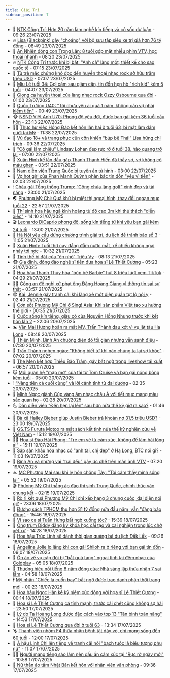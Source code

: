 ```yaml
---
title: Giải Trí
sidebar_position: 7
---
```


<!-- dantri-giai-tri:START -->
- 🤩 [NTK Công Trí: Hơn 20 năm làm nghề kín tiếng và cú sốc dư luận](https://dantri.com.vn/giai-tri/ntk-cong-tri-hon-20-nam-lam-nghe-kin-tieng-va-cu-soc-du-luan-20250709213554343.htm) - 09:26 23/07/2025
- 🔥 [Lisa &lpar;Blackpink&rpar; gây &quot;choáng&quot; với bộ sưu tập siêu xe trị giá hơn 76 tỷ đồng](https://dantri.com.vn/giai-tri/lisa-blackpink-gay-choang-voi-bo-suu-tap-sieu-xe-tri-gia-hon-76-ty-dong-20250721140053687.htm) - 08:49 23/07/2025
- 🚀 [An Nhiên đóng con Trọng Lân: 8 tuổi góp mặt nhiều phim VTV, học thoại nhanh](https://dantri.com.vn/giai-tri/an-nhien-dong-con-trong-lan-8-tuoi-gop-mat-nhieu-phim-vtv-hoc-thoai-nhanh-20250722003925104.htm) - 08:20 23/07/2025
- 🔥 [NTK Công Trí trước khi bị bắt: &quot;Anh cả&quot; làng mốt, thiết kế cho sao quốc tế](https://dantri.com.vn/giai-tri/ntk-cong-tri-truoc-khi-bi-bat-anh-ca-lang-mot-thiet-ke-cho-sao-quoc-te-20250709144327627.htm) - 07:15 23/07/2025
- 🌈 [Từ trẻ mắc chứng khó đọc đến huyền thoại nhạc rock sở hữu trăm triệu USD](https://dantri.com.vn/giai-tri/tu-tre-mac-chung-kho-doc-den-huyen-thoai-nhac-rock-so-huu-tram-trieu-usd-20250723105742815.htm) - 07:07 23/07/2025
- 📝 [Miu Lê tuổi 34: Gợi cảm sau giảm cân, tin đồn hẹn hò &quot;rich kid&quot; kém 5 tuổi](https://dantri.com.vn/giai-tri/miu-le-tuoi-34-goi-cam-sau-giam-can-tin-don-hen-ho-rich-kid-kem-5-tuoi-20250716213743937.htm) - 04:07 23/07/2025
- 💪 [Giọng ca huyền thoại của làng nhạc rock Ozzy Osbourne qua đời](https://dantri.com.vn/giai-tri/giong-ca-huyen-thoai-cua-lang-nhac-rock-ozzy-osbourne-qua-doi-20250723075519198.htm) - 01:00 23/07/2025
- 🤡 [Quốc Trường U40: “Tôi chưa yêu ai quá 1 năm, không cần vợ phải kiếm tiền&quot;](https://dantri.com.vn/giai-tri/quoc-truong-u40-toi-chua-yeu-ai-qua-1-nam-khong-can-vo-phai-kiem-tien-20250722212108332.htm) - 00:49 23/07/2025
- 🐵 [NSND Việt Anh U70: Phong độ yêu đời, được bạn gái kém 36 tuổi cầu hôn](https://dantri.com.vn/giai-tri/nsnd-viet-anh-u70-phong-do-yeu-doi-duoc-ban-gai-kem-36-tuoi-cau-hon-20250721200853387.htm) - 23:13 22/07/2025
- 🧑‍🏫 [Thực hư việc Hồng Đào kết hôn lần hai ở tuổi 63, bí mật làm đám cưới tại Mỹ](https://dantri.com.vn/giai-tri/thuc-hu-viec-hong-dao-ket-hon-lan-hai-o-tuoi-63-bi-mat-lam-dam-cuoi-tai-my-20250722175909001.htm) - 11:38 22/07/2025
- 💂 [Vũ đạo 18+ và trang phục cũn cỡn khiến “búp bê Thái” Lisa hứng chỉ trích](https://dantri.com.vn/giai-tri/vu-dao-18-va-trang-phuc-cun-con-khien-bup-be-thai-lisa-hung-chi-trich-20250722102840352.htm) - 09:36 22/07/2025
- 🤠 [&quot;Cô gái lắm chiêu&quot; Lindsay Lohan đẹp rực rỡ ở tuổi 38, hào quang trở lại](https://dantri.com.vn/giai-tri/co-gai-lam-chieu-lindsay-lohan-dep-ruc-ro-o-tuoi-38-hao-quang-tro-lai-20250721120010767.htm) - 07:00 22/07/2025
- 🫶 [Xuân Hinh kể lần đầu gặp Thanh Thanh Hiền đã thấy sợ, vợ không có máu ghen](https://dantri.com.vn/giai-tri/xuan-hinh-ke-lan-dau-gap-thanh-thanh-hien-da-thay-so-vo-khong-co-mau-ghen-20250722090854401.htm) - 03:51 22/07/2025
- 🦏 [Nam diễn viên Trung Quốc bị tuyên án tử hình](https://dantri.com.vn/giai-tri/nam-dien-vien-trung-quoc-bi-tuyen-an-tu-hinh-20250722094050660.htm) - 03:00 22/07/2025
- 🧰 [Vợ hot girl của Phan Mạnh Quỳnh phản bác tin đồn &quot;yêu vì tiền&quot;](https://dantri.com.vn/giai-tri/vo-hot-girl-cua-phan-manh-quynh-phan-bac-tin-don-yeu-vi-tien-20250721230302836.htm) - 02:03 22/07/2025
- 🕯 [Cháu gái Tổng thống Trump: “Công chúa làng golf” xinh đẹp và tài năng](https://dantri.com.vn/giai-tri/chau-gai-tong-thong-trump-cong-chua-lang-golf-xinh-dep-va-tai-nang-20250720205224694.htm) - 23:00 21/07/2025
- 🌏 [Phương Mỹ Chi: Quá khứ bị miệt thị ngoại hình, thay đổi ngoạn mục tuổi 22](https://dantri.com.vn/giai-tri/phuong-my-chi-qua-khu-bi-miet-thi-ngoai-hinh-thay-doi-ngoan-muc-tuoi-22-20250718164547170.htm) - 22:57 21/07/2025
- 🌈 [Thí sinh hoa hậu ngã kinh hoàng từ độ cao 3m khi thử thách &quot;diễn xiếc&quot;](https://dantri.com.vn/giai-tri/thi-sinh-hoa-hau-nga-kinh-hoang-tu-do-cao-3m-khi-thu-thach-dien-xiec-20250721182514663.htm) - 14:10 21/07/2025
- 🎬 [Leonardo DiCaprio phong độ, sống kín tiếng từ khi yêu bạn gái kém 24 tuổi](https://dantri.com.vn/giai-tri/leonardo-dicaprio-phong-do-song-kin-tieng-tu-khi-yeu-ban-gai-kem-24-tuoi-20250721112600841.htm) - 13:00 21/07/2025
- 👀 [Hà Nội yêu cầu dừng chương trình giải trí, du lịch để tránh bão số 3](https://dantri.com.vn/giai-tri/ha-noi-yeu-cau-dung-chuong-trinh-giai-tri-du-lich-de-tranh-bao-so-3-20250721164859996.htm) - 11:05 21/07/2025
- 🧰 [Xuân Hinh: Tuổi thơ cay đắng đẫm nước mắt, xế chiều không ngại nhảy tới nóc](https://dantri.com.vn/giai-tri/xuan-hinh-tuoi-tho-cay-dang-dam-nuoc-mat-xe-chieu-khong-ngai-nhay-toi-noc-20250721163205546.htm) - 10:32 21/07/2025
- 🧰 [Tình thế bi đát của “én nhỏ” Triệu Vy](https://dantri.com.vn/giai-tri/tinh-the-bi-dat-cua-en-nho-trieu-vy-20250721095725767.htm) - 08:13 21/07/2025
- 🐵 [Gia đình, đông đảo nghệ sĩ tiễn đưa họa sĩ Lê Thiết Cương](https://dantri.com.vn/giai-tri/gia-dinh-dong-dao-nghe-si-tien-dua-hoa-si-le-thiet-cuong-20250721102101943.htm) - 05:23 21/07/2025
- 🐘 [Hoa hậu Thanh Thủy hóa &quot;búp bê Barbie&quot; hút 8 triệu lượt xem TikTok](https://dantri.com.vn/giai-tri/hoa-hau-thanh-thuy-hoa-bup-be-barbie-hut-8-trieu-luot-xem-tiktok-20250720224644586.htm) - 04:29 21/07/2025
- 🧑‍💻 [Công an đề nghị xử phạt ông Đặng Hoàng Giang vì thông tin sai sự thật](https://dantri.com.vn/giai-tri/cong-an-de-nghi-xu-phat-ong-dang-hoang-giang-vi-thong-tin-sai-su-that-20250721101838085.htm) - 03:57 21/07/2025
- 😎 [Kai, Jennie gây tranh cãi khi lăng xê mốt diện quần tụt lộ nội y](https://dantri.com.vn/giai-tri/kai-jennie-gay-tranh-cai-khi-lang-xe-mot-dien-quan-tut-lo-noi-y-20250719221451125.htm) - 02:40 21/07/2025
- 🧰 [Cơn sốt Phương Mỹ Chi ở Sing! Asia: Khi sản phẩm Việt tạo xu hướng thế giới](https://dantri.com.vn/giai-tri/con-sot-phuong-my-chi-o-sing-asia-khi-san-pham-viet-tao-xu-huong-the-gioi-20250721004549220.htm) - 00:35 21/07/2025
- 🧰 [Cuộc sống kín tiếng, giàu có của Nguyễn Hồng Nhung trước khi kết hôn lần 2](https://dantri.com.vn/giai-tri/cuoc-song-kin-tieng-giau-co-cua-nguyen-hong-nhung-truoc-khi-ket-hon-lan-2-20250718095902942.htm) - 22:06 20/07/2025
- 🏊 [Văn Mai Hương hoãn ra mắt MV, Trấn Thành đau xót vì vụ lật tàu Hạ Long](https://dantri.com.vn/giai-tri/van-mai-huong-hoan-ra-mat-mv-tran-thanh-dau-xot-vi-vu-lat-tau-ha-long-20250720133744691.htm) - 08:48 20/07/2025
- 🌋 [Thiên Minh, Bình An chuộng diện đồ tối giản nhưng vẫn sành điệu](https://dantri.com.vn/giai-tri/thien-minh-binh-an-chuong-dien-do-toi-gian-nhung-van-sanh-dieu-20250719105709281.htm) - 07:30 20/07/2025
- 🔭 [Trấn Thành nghẹn ngào: &quot;Không biết từ khi nào chúng ta lại sợ khóc&quot;](https://dantri.com.vn/giai-tri/tran-thanh-nghen-ngao-khong-biet-tu-khi-nao-chung-ta-lai-so-khoc-20250720090115305.htm) - 07:02 20/07/2025
- 📝 [The Men kết hợp Thiều Bảo Trâm, gây bất ngờ trong liveshow tái xuất](https://dantri.com.vn/giai-tri/the-men-ket-hop-thieu-bao-tram-gay-bat-ngo-trong-liveshow-tai-xuat-20250720113408617.htm) - 06:57 20/07/2025
- 😺 [Mối quan hệ &quot;mập mờ&quot; của tài tử Tom Cruise và bạn gái nóng bỏng kém tuổi](https://dantri.com.vn/giai-tri/moi-quan-he-map-mo-cua-tai-tu-tom-cruise-va-ban-gai-nong-bong-kem-tuoi-20250720082324748.htm) - 05:00 20/07/2025
- 🕯 [“Nàng tiên cá cuối cùng” và lời cảnh tỉnh từ đại dương](https://dantri.com.vn/giai-tri/nang-tien-ca-cuoi-cung-va-loi-canh-tinh-tu-dai-duong-20250720012820978.htm) - 02:35 20/07/2025
- 🦄 [Minh Ngọc giành Cúp vàng âm nhạc châu Á với tiết mục mang màu sắc quan họ](https://dantri.com.vn/giai-tri/minh-ngoc-gianh-cup-vang-am-nhac-chau-a-voi-tiet-muc-mang-mau-sac-quan-ho-20250720090325068.htm) - 02:28 20/07/2025
- 🌜 [Dàn diễn viên “Đến hẹn lại lên” sau hơn nửa thế kỷ giờ ra sao?](https://dantri.com.vn/giai-tri/dan-dien-vien-den-hen-lai-len-sau-hon-nua-the-ky-gio-ra-sao-20250719233410228.htm) - 01:46 20/07/2025
- 👹 [Bà xã Hailey Bieber giúp Justin Bieber trả khoản nợ 31,5 triệu USD?](https://dantri.com.vn/giai-tri/ba-xa-hailey-bieber-giup-justin-bieber-tra-khoan-no-315-trieu-usd-20250719100016163.htm) - 23:00 19/07/2025
- 🚀 [GS.TS Furuta Motoo ra mắt sách kết tinh nửa thế kỷ nghiên cứu về Việt Nam](https://dantri.com.vn/giai-tri/gsts-furuta-motoo-ra-mat-sach-ket-tinh-nua-the-ky-nghien-cuu-ve-viet-nam-20250719184209988.htm) - 15:12 19/07/2025
- 🧑‍💻 [Họa sĩ Đào Hải Phong: &quot;Trẻ em vẽ từ cảm xúc, không để làm hài lòng ai”](https://dantri.com.vn/giai-tri/hoa-si-dao-hai-phong-tre-em-ve-tu-cam-xuc-khong-de-lam-hai-long-ai-20250719221139101.htm) - 15:11 19/07/2025
- 🦩 [Sập sân khấu hòa nhạc có &quot;anh tài, chị đẹp&quot; ở Hạ Long, BTC nói gì?](https://dantri.com.vn/giai-tri/sap-san-khau-hoa-nhac-co-anh-tai-chi-dep-o-ha-long-btc-noi-gi-20250719170406170.htm) - 11:03 19/07/2025
- 💫 [Bình An và những vai “trai đểu” gây ức chế trên màn ảnh VTV](https://dantri.com.vn/giai-tri/binh-an-va-nhung-vai-trai-deu-gay-uc-che-tren-man-anh-vtv-20250719124149508.htm) - 07:20 19/07/2025
- 🏊 [MC Phương Mai sau khi ly hôn chồng Tây: &quot;Tôi cảm thấy mình sống lại&quot;](https://dantri.com.vn/giai-tri/mc-phuong-mai-sau-khi-ly-hon-chong-tay-toi-cam-thay-minh-song-lai-20250718115525785.htm) - 05:52 19/07/2025
- 🎬 [Phương Mỹ Chi thắng áp đảo thí sinh Trung Quốc, chính thức vào chung kết](https://dantri.com.vn/giai-tri/phuong-my-chi-thang-ap-dao-thi-sinh-trung-quoc-chinh-thuc-vao-chung-ket-20250719061519773.htm) - 02:15 19/07/2025
- 💃 [Rò rỉ kết quả Phương Mỹ Chi chỉ xếp hạng 3 chung cuộc, đại diện nói gì?](https://dantri.com.vn/giai-tri/ro-ri-ket-qua-phuong-my-chi-chi-xep-hang-3-chung-cuoc-dai-dien-noi-gi-20250719052438008.htm) - 23:06 18/07/2025
- 🌊 [Đường sách TPHCM thu hơn 31 tỷ đồng nửa đầu năm, vẫn &quot;đáng báo động&quot;](https://dantri.com.vn/giai-tri/duong-sach-tphcm-thu-hon-31-ty-dong-nua-dau-nam-van-dang-bao-dong-20250718185540819.htm) - 15:46 18/07/2025
- 🧰 [Vì sao ca sĩ Tuấn Hưng bất ngờ xuống tóc?](https://dantri.com.vn/giai-tri/vi-sao-ca-si-tuan-hung-bat-ngo-xuong-toc-20250718214226236.htm) - 15:39 18/07/2025
- 🦣 [Ông trùm Diddy đăng ký khóa học cải tạo và cai nghiện trong lúc chờ xét xử](https://dantri.com.vn/giai-tri/ong-trum-diddy-dang-ky-khoa-hoc-cai-tao-va-cai-nghien-trong-luc-cho-xet-xu-20250718122509237.htm) - 14:28 18/07/2025
- 🥷 [Hoa hậu Trúc Linh sẽ dành thời gian quảng bá du lịch Đắk Lắk](https://dantri.com.vn/giai-tri/hoa-hau-truc-linh-se-danh-thoi-gian-quang-ba-du-lich-dak-lak-20250718133800065.htm) - 09:26 18/07/2025
- 🦏 [Angelina Jolie lo lắng khi con gái Shiloh ra ở riêng với bạn gái tin đồn](https://dantri.com.vn/giai-tri/angelina-jolie-lo-lang-khi-con-gai-shiloh-ra-o-rieng-voi-ban-gai-tin-don-20250718154011891.htm) - 09:07 18/07/2025
- 🫶 [Ồn ào về vụ cặp đôi bị &quot;bắt quả tang&quot; ngoại tình tại đêm nhạc của Coldplay](https://dantri.com.vn/giai-tri/on-ao-ve-vu-cap-doi-bi-bat-qua-tang-ngoai-tinh-tai-dem-nhac-cua-coldplay-20250718103639068.htm) - 05:05 18/07/2025
- 💼 [Thương hiệu nổi tiếng 8 năm đóng cửa: Nhà sáng lập thừa nhận 7 sai lầm](https://dantri.com.vn/giai-tri/thuong-hieu-noi-tieng-8-nam-dong-cua-nha-sang-lap-thua-nhan-7-sai-lam-20250718093005790.htm) - 04:58 18/07/2025
- 🕴 [Mỹ nhân &quot;Chiếc lá cuốn bay&quot; bất ngờ được trao danh phận thời trang mới](https://dantri.com.vn/giai-tri/my-nhan-chiec-la-cuon-bay-bat-ngo-duoc-trao-danh-phan-thoi-trang-moi-20250717173124635.htm) - 00:23 18/07/2025
- 🐲 [Hoa hậu Ngọc Hân kể kỷ niệm xúc động với họa sĩ Lê Thiết Cương](https://dantri.com.vn/giai-tri/hoa-hau-ngoc-han-ke-ky-niem-xuc-dong-voi-hoa-si-le-thiet-cuong-20250718040748813.htm) - 00:14 18/07/2025
- 🐘 [Họa sĩ Lê Thiết Cương cá tính mạnh, trước cái chết cũng không sợ hãi](https://dantri.com.vn/giai-tri/hoa-si-le-thiet-cuong-ca-tinh-manh-truoc-cai-chet-cung-khong-so-hai-20250718014311404.htm) - 23:50 17/07/2025
- 🤭 [Lý do Tạ Hoàng Long được đặc cách vào top 13 &quot;Tân binh toàn năng&quot;](https://dantri.com.vn/giai-tri/ly-do-ta-hoang-long-duoc-dac-cach-vao-top-13-tan-binh-toan-nang-20250717192454995.htm) - 14:53 17/07/2025
- 💯 [Họa sĩ Lê Thiết Cương qua đời ở tuổi 63](https://dantri.com.vn/giai-tri/hoa-si-le-thiet-cuong-qua-doi-o-tuoi-63-20250717202319992.htm) - 13:34 17/07/2025
- 🪜 [Thành viên nhóm F4 thừa nhận bệnh tật dày vò, chỉ mong sống đến 60 tuổi](https://dantri.com.vn/giai-tri/thanh-vien-nhom-f4-thua-nhan-benh-tat-day-vo-chi-mong-song-den-60-tuoi-20250717101526567.htm) - 12:00 17/07/2025
- 👹 [Á hậu Linh Chi lên tiếng về tranh cãi nói &quot;bạch tuộc là biểu tượng phụ nữ&quot;](https://dantri.com.vn/giai-tri/a-hau-linh-chi-len-tieng-ve-tranh-cai-noi-bach-tuoc-la-bieu-tuong-phu-nu-20250717161007271.htm) - 11:07 17/07/2025
- 🧑‍🏫 [Người mang tiếng sáo làm nên dấu ấn cảm xúc tại &quot;Rực rỡ ngày mới&quot;](https://dantri.com.vn/giai-tri/nguoi-mang-tieng-sao-lam-nen-dau-an-cam-xuc-tai-ruc-ro-ngay-moi-20250717120909993.htm) - 10:58 17/07/2025
- 🐘 [Nữ thần áo tắm Nhật Bản kết hôn với nhân viên văn phòng](https://dantri.com.vn/giai-tri/nu-than-ao-tam-nhat-ban-ket-hon-voi-nhan-vien-van-phong-20250717153320310.htm) - 09:36 17/07/2025<!-- dantri-giai-tri:END -->
